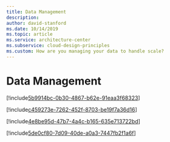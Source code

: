 ```yaml
---
title: Data Management
description: 
author: david-stanford
ms.date: 10/14/2019
ms.topic: article
ms.service: architecture-center
ms.subservice: cloud-design-principles
ms.custom: How are you managing your data to handle scale? 
---
```


# Data Management

<!-- Using multiple databases -->
[!include[5b9914bc-0b30-4867-b62e-91eaa3f68323](../../../includes/aar_guidance/5b9914bc-0b30-4867-b62e-91eaa3f68323.md)]

<!-- Managing data consistency appropriately -->
[!include[c459273e-7262-452f-8703-be19f7a36d16](../../../includes/aar_guidance/c459273e-7262-452f-8703-be19f7a36d16.md)]

<!-- Optimize database queries & indexes -->
[!include[4e8be95d-47b7-4a4c-b165-635e713722bd](../../../includes/aar_guidance/4e8be95d-47b7-4a4c-b165-635e713722bd.md)]

<!-- Documented plans for data growth and retention -->
[!include[5de0cf80-7d09-40de-a0a3-7447fb2f1a6f](../../../includes/aar_guidance/5de0cf80-7d09-40de-a0a3-7447fb2f1a6f.md)]


